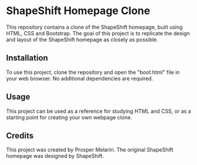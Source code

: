 # ShapeShift Homepage Clone

This repository contains a clone of the ShapeShift homepage, built using HTML, CSS and Bootstrap. The goal of this project is to replicate the design and layout of the ShapeShift homepage as closely as possible.

## Installation

To use this project, clone the repository and open the "boot.html" file in your web browser. No additional dependencies are required.

## Usage

This project can be used as a reference for studying HTML and CSS, or as a starting point for creating your own webpage clone.

## Credits

This project was created by Prosper Melariri. The original ShapeShift homepage was designed by ShapeShift.
